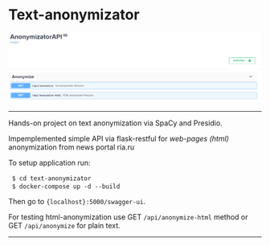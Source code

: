 # Text-anonymizator

![img](img/api.png)

---


Hands-on project on text anonymization  via SpaCy and Presidio. 

Impemplemented simple API via flask-restful for *web-pages (html)* anonymization from news portal ria.ru

To setup application run:

```
 $ cd text-anonymizator
 $ docker-compose up -d --build
```
Then go to ```{localhost}:5000/swagger-ui```. 

For testing html-anonymization use GET ```/api/anonymize-html``` method or  GET ```/api/anonymize``` for plain text.

---
